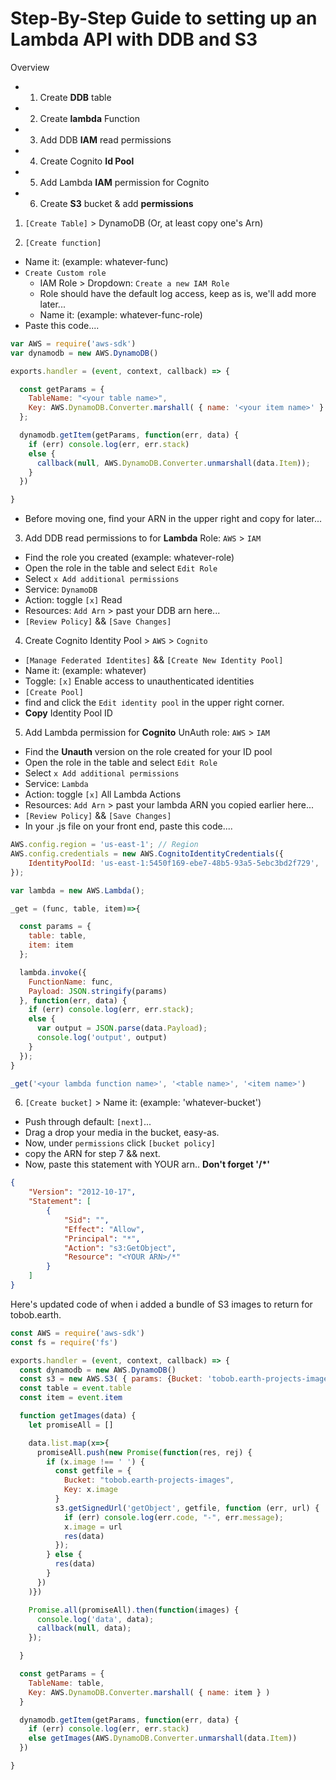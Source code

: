 # Step-By-Step Guide to setting up an Lambda API with DDB and S3

Overview
- 1) Create **DDB** table
- 2) Create **lambda** Function
- 3) Add DDB **IAM** read permissions
- 4) Create Cognito **Id Pool**
- 5) Add Lambda **IAM** permission for Cognito
- 6) Create **S3** bucket & add **permissions**

1) `[Create Table]` > DynamoDB (Or, at least copy one's Arn)

2) `[Create function]`
- Name it: (example: whatever-func)
- `Create Custom role`
  - IAM Role > Dropdown: `Create a new IAM Role`
  - Role should have the default log access, keep as is, we'll add more later...
  - Name it: (example: whatever-func-role)
- Paste this code....
```JavaScript
var AWS = require('aws-sdk')
var dynamodb = new AWS.DynamoDB()

exports.handler = (event, context, callback) => {

  const getParams = {
    TableName: "<your table name>",
    Key: AWS.DynamoDB.Converter.marshall( { name: '<your item name>' } )
  };

  dynamodb.getItem(getParams, function(err, data) {
    if (err) console.log(err, err.stack)
    else {
      callback(null, AWS.DynamoDB.Converter.unmarshall(data.Item));
    }
  })

}
```
- Before moving one, find your ARN in the upper right and copy for later...

3) Add DDB read permissions to for **Lambda** Role: `AWS` > `IAM`
- Find the role you created (example: whatever-role)
- Open the role in the table and select `Edit Role`
- Select `x Add additional permissions`
- Service: `DynamoDB`
- Action: toggle `[x]` Read
- Resources: `Add Arn` > past your DDB arn here...
- `[Review Policy]` && `[Save Changes]`

4) Create Cognito Identity Pool > `AWS` > `Cognito`
- `[Manage Federated Identites]` && `[Create New Identity Pool]`
- Name it: (example: whatever)
- Toggle: `[x]` Enable access to unauthenticated identities
- `[Create Pool]`
- find and click the `Edit identity pool` in the upper right corner.
- **Copy** Identity Pool ID

5) Add Lambda permission for **Cognito** UnAuth role: `AWS` > `IAM`
- Find the **Unauth** version on the role created for your ID pool
- Open the role in the table and select `Edit Role`
- Select `x Add additional permissions`
- Service: `Lambda`
- Action: toggle `[x]` All Lambda Actions
- Resources: `Add Arn` > past your lambda ARN you copied earlier here...
- `[Review Policy]` && `[Save Changes]`
- In your .js file on your front end, paste this code....
```JavaScript
AWS.config.region = 'us-east-1'; // Region
AWS.config.credentials = new AWS.CognitoIdentityCredentials({
    IdentityPoolId: 'us-east-1:5450f169-ebe7-48b5-93a5-5ebc3bd2f729',
});

var lambda = new AWS.Lambda();

_get = (func, table, item)=>{

  const params = {
    table: table,
    item: item
  };

  lambda.invoke({
    FunctionName: func,
    Payload: JSON.stringify(params)
  }, function(err, data) {
    if (err) console.log(err, err.stack);
    else {
      var output = JSON.parse(data.Payload);
      console.log('output', output)
    }
  });
}

_get('<your lambda function name>', '<table name>', '<item name>')
```

6) `[Create bucket]` > Name it: (example: 'whatever-bucket')
- Push through default: `[next]`...
- Drag a drop your media in the bucket, easy-as.
- Now, under `permissions` click `[bucket policy]`
- copy the ARN for step 7 && next.
- Now, paste this statement with YOUR arn.. **Don't forget '/*'**
```json
{
    "Version": "2012-10-17",
    "Statement": [
        {
            "Sid": "",
            "Effect": "Allow",
            "Principal": "*",
            "Action": "s3:GetObject",
            "Resource": "<YOUR ARN>/*"
        }
    ]
}
```
Here's updated code of when i added a bundle of S3 images to return for tobob.earth.

```JavaScript
const AWS = require('aws-sdk')
const fs = require('fs')

exports.handler = (event, context, callback) => {
  const dynamodb = new AWS.DynamoDB()
  const s3 = new AWS.S3( { params: {Bucket: 'tobob.earth-projects-images'} } )
  const table = event.table
  const item = event.item

  function getImages(data) {
    let promiseAll = []

    data.list.map(x=>{
      promiseAll.push(new Promise(function(res, rej) {
        if (x.image !== ' ') {
          const getfile = {
            Bucket: "tobob.earth-projects-images",
            Key: x.image
          }
          s3.getSignedUrl('getObject', getfile, function (err, url) {
            if (err) console.log(err.code, "-", err.message);
            x.image = url
            res(data)
          });
        } else {
          res(data)
        }
      })
    )})  

    Promise.all(promiseAll).then(function(images) {
      console.log('data', data);
      callback(null, data);
    });

  }

  const getParams = {
    TableName: table,
    Key: AWS.DynamoDB.Converter.marshall( { name: item } )
  }

  dynamodb.getItem(getParams, function(err, data) {
    if (err) console.log(err, err.stack)
    else getImages(AWS.DynamoDB.Converter.unmarshall(data.Item))
  })

}
```
